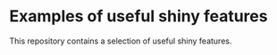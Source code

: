 # Examples of useful shiny features 

This repository contains a selection of useful shiny features.
